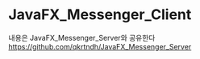 # JavaFX_Messenger_Client
내용은 JavaFX_Messenger_Server와 공유한다
https://github.com/qkrtndh/JavaFX_Messenger_Server
